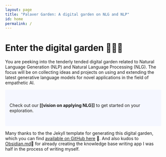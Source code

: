 ```yaml
---
layout: page
title: "Palaver Garden: A digital garden on NLG and NLP"
id: home
permalink: /
---
```


# Enter the digital garden  🌱🤖💬
You are peeking into the tenderly tended digital garden related to Natural Language Generation (NLP) and Natural Language Processing (NLG). The focus will be on collecting ideas and projects on using and extending the latest generative language models for novel applications in the field of empathetic AI.

<p style="padding: 3em 1em; background: #f5f7ff; border-radius: 4px;">
  Check out our <span style="font-weight: bold">[[vision on applying NLG]]</span> to get started on your exploration.
</p>

Many thanks to the the Jekyll template for generating this digital garden, which you can find [available on GitHub here](https://github.com/maximevaillancourt/digital-garden-jekyll-template) 👏. And also kudos to [Obsidian.md](https://obsidian.md/)🤟 for already creating the knowledge base writing app I was half in the process of writing myself.

<style>
  .wrapper {
    max-width: 46em;
  }
</style>
